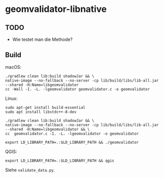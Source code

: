# geomvalidator-libnative

## TODO
- Wie testet man die Methode?

## Build

macOS:

```
./gradlew clean lib:build shadowJar && \
native-image --no-fallback --no-server -cp lib/build/libs/lib-all.jar --shared -H:Name=libgeomvalidator
cc -Wall -I. -L. -lgeomvalidator geomvalidator.c -o geomvalidator
```

Linux:

```
sudo apt-get install build-essential
sudo apt install libstdc++-8-dev
```

```
./gradlew clean lib:build shadowJar && \
native-image --no-fallback --no-server -cp lib/build/libs/lib-all.jar --shared -H:Name=libgeomvalidator && \
cc  geomvalidator.c -I. -L. -lgeomvalidator -o geomvalidator
```

```
export LD_LIBRARY_PATH=.:$LD_LIBRARY_PATH && ./geomvalidator
```

QGIS:

```
export LD_LIBRARY_PATH=.:$LD_LIBRARY_PATH && qgis
```

Siehe `validate_data.py`.





